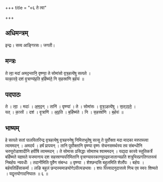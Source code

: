 +++
title = "०६ ते त्वा"

+++
## अधिमन्त्रम्
इन्द्रः। सव्य आङ्गिरसः। जगती।

## मन्त्रः
ते त्वा॒ मदा॑ अमद॒न्तानि॒ वृष्ण्या॒ ते सोमा॑सो वृत्र॒हत्ये॑षु सत्पते ।  
यत्का॒रवे॒ दश॑ वृ॒त्राण्य॑प्र॒ति ब॒र्हिष्म॑ते॒ नि स॒हस्रा॑णि ब॒र्हयः॑ ॥

## पदपाठः
ते । त्वा॒ । मदाः॑ । अ॒म॒द॒न् । तानि॑ । वृष्ण्या॑ । ते । सोमा॑सः । वृ॒त्र॒ऽहत्ये॑षु । स॒त्ऽप॒ते॒ ।  
यत् । का॒रवे॑ । दश॑ । वृ॒त्राणि॑ । अ॒प्र॒ति । ब॒र्हिष्म॑ते । नि । स॒हस्रा॑णि । ब॒र्हयः॑ ॥

## भाष्यम्
हे सत्पते सतां पालयितरिन्द्र वृत्रहत्येषु वृत्रहननेषु निमित्तभूतेषु सत्सु ते पूर्वोक्ता मदा मादका मरुतस्त्वा त्वाममदन् । अमदर्य । हर्षं प्रापयन् । तानि पूर्वोक्तानि वृष्ण्या वृष्णः सेचनसमर्थस्य तव संबन्धीनि चरुपुरोडाशादीनि हवींषि त्वाममदन् । ते सोमासः प्रसिद्धाः सोमाश्च श्वाममदन् । यद्यदा कारवे स्तुतिकर्त्रे बर्हिष्मते यज्ञवते यजमानाय दश सहस्राण्यपरिमितानि वृत्राण्यावरकाण्युपद्रवजातान्यप्रति शत्रुभिरप्रगतिगतस्त्वं निबर्हयः न्यवधीः । तदानीमिति पूर्वेण संबन्धः ॥ वृष्ण्या । शेश्छन्दसि बहुलमिति शेर्लोपः । बर्हयः । बर्हयतिर्हिंसाकर्मा । लङि बहुलं छन्दस्यमाङ्योगेऽपीत्यडभावः । शपः पित्त्वादनुदात्तत्वे णिच एव स्वरः शिष्यते । यद्वृत्तयोगादनिघातः ॥ ६ ॥